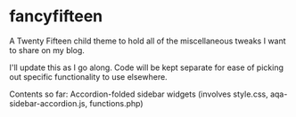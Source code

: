 # fancyfifteen
A Twenty Fifteen child theme to hold all of the miscellaneous tweaks I want to share on my blog.

I'll update this as I go along. Code will be kept separate for ease of picking out specific functionality to use elsewhere.

Contents so far:
Accordion-folded sidebar widgets (involves style.css, aqa-sidebar-accordion.js, functions.php)
